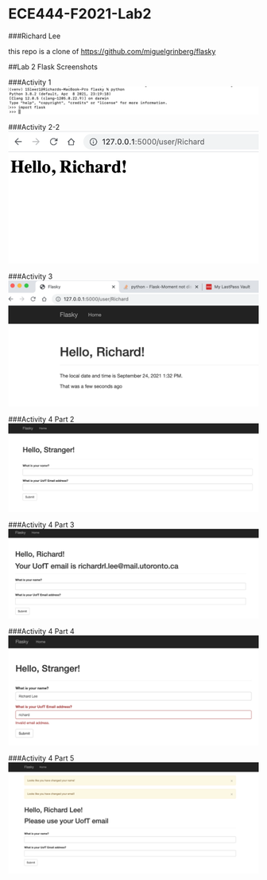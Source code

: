 # ECE444-F2021-Lab2

###Richard Lee

this repo is a clone of https://github.com/miguelgrinberg/flasky

##Lab 2 Flask Screenshots

###Activity 1
![A1](Activity1/FlaskSuccessScreenshot.png)

###Activity 2-2
![A2-2](Activity2/Activity2-2Screenshot.png)

###Activity 3
![A3](Activity3/Activity3screenshot.png)

###Activity 4 Part 2
![A4P2](Activity4/Part2Screenshot.png)

###Activity 4 Part 3
![A4P3](Activity4/Part3Screenshot.png)

###Activity 4 Part 4
![A4P4](Activity4/Part4Screenshot.png)

###Activity 4 Part 5
![A4P5](Activity4/Part5Screenshot.png)
